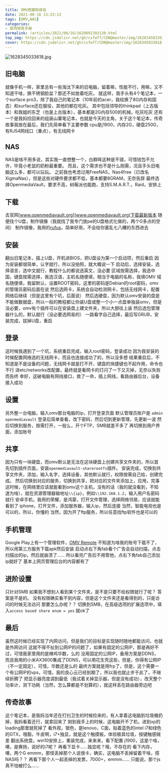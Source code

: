 ```yaml
---
title: OMV搭建和体验
date: 2021-08-16 13:23:13
tags: [OMV,NAS]
categories: 
- 菜鸡修炼手册
permalink: /articles/2021/08/16/1629091393130.html
top_img: https://cdn.jsdelivr.net/gh/csfwff/CDN@master/img/1628345033618.jpg
cover: https://cdn.jsdelivr.net/gh/csfwff/CDN@master/img/1628345033618.jpg
---
```

![1628345033618.jpg](https://cdn.jsdelivr.net/gh/csfwff/CDN@master/img/1628345033618.jpg)

## 旧电脑
就像手机一样，家里总有一些淘汰下来的旧电脑，留着嘛，性能不行，用嘛，又不知道干啥，换不锈钢脸盆？那还不如放着吃灰。
就这样，我手头有4个笔记本，一个surface pro3，除了我自己的笔记本（10年前的acer，我给换了8G内存和固态）和surface还在服役，其他的都在吃灰。
其中包括领导的thinkpad（上古版本）和我姐的东芝（也是上古版本），基本都是2G内存500的机械，吃灰吃灰
还有一个是我妈捡回来的组装山寨笔记本，也就是今天的主角，关于这个笔记本，传奇故事我放在最后，我们先简单看下主要参数
cpu是j1900，内存2G，硬盘250G，有RJ54网线口（重点），有无线网卡

## NAS
NAS是啥不用多说，其实我一直想整一个，白群晖这种是不错，可惜钱包不允许，毕竟小老鼠的奶粉最重要。
而且，这个需求也不是什么刚需，况且手头旧电脑这么多，都可以玩玩。
之前我也考虑过用FreeNAS，Nas4free（已改名XigmaNas），但是这些对硬件要求都不低，基本都要8GRAM，无奈告辞
最终选择OpenmediaVault，要求不高，树莓派也能跑，支持S.M.A.R.T.，Raid，安排上

## 下载
去官网[www.openmediavault.org](www.openmediavault.org)下载最新版本
随便找个U盘，制作镜像（我就找了我专门放pe的U盘格式化做的，两个G多点的空间）
制作镜像，我用的[rufus](http://rufus.ie/zh/)，简单好用，不会给你塞乱七八糟的东西进去

## 安装
翻出旧笔记本，插上U盘，开机进BIOS，把U盘设为第一个启动项，然后重启
因为安装都很简单，认字就行，所以没拍照，就大概说一下
启动后，选择安装，选择语言，选中文就行，教程什么的都说选英文，没必要
区域按需选择，我选中国，键盘按需选择，我选汉语，主机名随便填，相当于电脑的名称，我填OMV
域名随便填，我留默认，设置ROOT密码，这里的密码是Debian的root密码，omv的管理员密码后面在说
然后选网卡，系统会自动检测网卡，包括无线网卡，配置网络后继续（但是这里有个坑，后面说）
然后选硬盘，因为默认omv安装的盘是不能做数据盘，所以一般的教程都让你装U盘或整一个小一点盘单独装omv，但是没必要，omv有个插件可以在安装盘上建文件夹，所以大胆往上装
然后选包管理器什么的，默认就行（没必要选网易的）
一路看字自己选择，最后写GRUB，安装完成，拔掉U盘，重启

## 登录
这时候我遇到了一个坑，系统重启完成，输入root密码，登录成功
因为我安装的时候配置网络选的无线网卡，而且也连接成功了的，所以没多想
结果重启后，不知道是不是设备的问题，无线网卡就是打不开，键盘的快捷键也不起作用，命令也不行
进etc/networks改配置，最终就是看网卡的灯闪了一下又灭掉，无奈以失败而告终
幸好，这破电脑有网线接口，救了一命，插上网线，看路由器后台，设备接入成功

## 设置
另外整一台电脑，输入omv那台电脑的ip，打开登录页面
默认管理员账户是 `admin` `openmediavault`
登录后简单查看，改下密码，然后切到更新管理，先更新一波
然后切换到服务，按需打开，一般么，开个FTP，SMB就差不多了
再切换到用户界面，添加账号

## 共享
因为只有一块硬盘，而omv默认是无法在这块硬盘上创建共享文件夹的，所以首先切到插件页面，安装`openmediavault-sharerootfs`插件。
安装完成，切换到共享文件夹，添加，输入名字，选择设备，其他默认就行，权限按需自己给，创建完成。
然后切换到对应的服务，切换到共享，把对应的文件夹添加上，应用，完事
这时候，在网络里应该就能看到omv这个主机，没有的话（我的就没看到，不知道为啥），就在资源管理器输地址`\\{ip}`，例如`\\192.168.1.2`，输入用户名密码就行
安卓手机，我用的荣耀，是鸿蒙，打开文件管理，选择网络邻居，应该就能看到了
iphone，打开文件，添加服务器，输入ip，然后连接
当然，智能电视也是可以的，所以，你懂的
当然，因为开了ftp服务，所以任意找ftp软件也是可以的

## 手机管理
Google Play上有一个管理软件，[OMV Remote](https://play.google.com/store/apps/details?id=com.dev.doods.omvremote2)
不知道为啥我的账号下载不了，所以用第三方服务下载apk然后安装
启动点右下角fab看个广告会自动扫描，点击扫描出的ip，然后就崩溃了……
所以看完广告后不用管他，点右下角fab自己添加ip就好了
基本上网页管理后台的内容都有了

## 进阶设置
只针对SMB
如果我不想别人看到某个文件夹，是不是只要不给权限就行了呢？
答案是不是的。
没有权限确实看不到内容，但是这个文件夹还是看得到的，只是访问的时候无法访问
那要怎么办呢？？
切换到SMB，在高级选项的扩展选项中，填入`access based share enum = yes` 就ok了

## 最后
虽然这时候已经实现了内网访问，但是我们的目标是实现随时随地都能访问，也就是外网访问
这就不得不扯到公网IP的问题了，如果有固定的公网IP，那是再好不过，可惜我家里用的是辣鸡华数，么的
没用固定的公网IP，备用方案是DDNS，而且我用的小米AX3600集成了DDNS，可以用花生壳这些，但是，你得有公网IP（不一定固定），可惜，华数还是么的
最终方案就是用frp了，但是，这个需要一个有公网IP的vps，可惜，我的良心云已经到期了，所以我也就止步于此了，不继续折腾了
把显示器亮度调到最低（我试着关掉显示器，但是没有成功），改天整个功率计，测下功耗（当然，怎么算都是不划算的），就这样丢在路由器旁边吧

## 传奇故事
这个笔记本，是我妈当年还在打扫卫生的时候捡来的，有人拿着这电脑到垃圾桶扔掉，我妈看着还行，就拿回来了
刚到我手上的时候，这电脑开不了机，进到xp的loading那里就死掉了
看外观，银色，是lenovo，C面，贴着蓝色的intel i7和绿色的GTX，哦豁，牛皮啊，i7+独显，就是这个触摸板，体验极其垃圾，按键触感贼差
翻出系统盘，win10安排上，重装完成，来来来，看下配置
j1900，这是个啥，噢，是赛扬，说好的i7呢？
再看下显卡……独显呢？哦，不存在的
看下内存，噢，两个G
emmm，那怪丢掉那个人说很卡，确实，这电脑不丢掉留着干啥，搭NAS吗？？
再看下那个人一起丢掉的发票，7000+，emmm……
只能说，那个js真不怕被打么……






